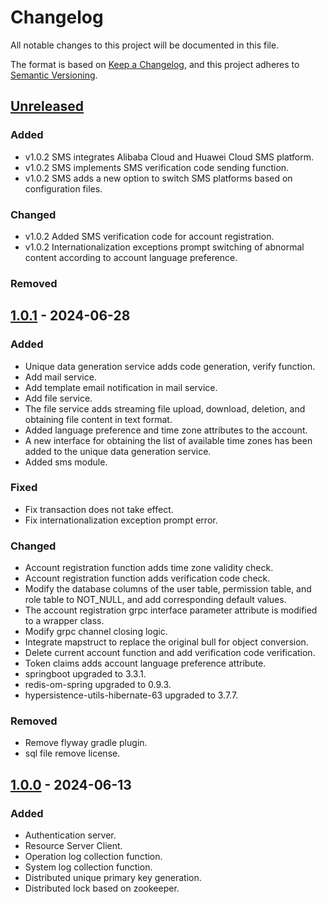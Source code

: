 # Changelog

All notable changes to this project will be documented in this file.

The format is based on [Keep a Changelog](https://keepachangelog.com/en/1.1.0/),
and this project adheres to [Semantic Versioning](https://semver.org/spec/v2.0.0.html).

## [Unreleased]

### Added

- v1.0.2 SMS integrates Alibaba Cloud and Huawei Cloud SMS platform.
- v1.0.2 SMS implements SMS verification code sending function.
- v1.0.2 SMS adds a new option to switch SMS platforms based on configuration files.

### Changed

- v1.0.2 Added SMS verification code for account registration.
- v1.0.2 Internationalization exceptions prompt switching of abnormal content according to account
  language preference.

### Removed

## [1.0.1] - 2024-06-28

### Added

- Unique data generation service adds code generation, verify function.
- Add mail service.
- Add template email notification in mail service.
- Add file service.
- The file service adds streaming file upload, download, deletion, and obtaining file content in
  text format.
- Added language preference and time zone attributes to the account.
- A new interface for obtaining the list of available time zones has been added to the unique data
  generation service.
- Added sms module.

### Fixed

- Fix transaction does not take effect.
- Fix internationalization exception prompt error.

### Changed

- Account registration function adds time zone validity check.
- Account registration function adds verification code check.
- Modify the database columns of the user table, permission table, and role table to NOT_NULL, and
  add corresponding default values.
- The account registration grpc interface parameter attribute is modified to a wrapper class.
- Modify grpc channel closing logic.
- Integrate mapstruct to replace the original bull for object conversion.
- Delete current account function and add verification code verification.
- Token claims adds account language preference attribute.
- springboot upgraded to 3.3.1.
- redis-om-spring upgraded to 0.9.3.
- hypersistence-utils-hibernate-63 upgraded to 3.7.7.

### Removed

- Remove flyway gradle plugin.
- sql file remove license.

## [1.0.0] - 2024-06-13

### Added

- Authentication server.
- Resource Server Client.
- Operation log collection function.
- System log collection function.
- Distributed unique primary key generation.
- Distributed lock based on zookeeper.

[//]: # (@formatter:off)
[unreleased]: https://github.com/conifercone/centaur/compare/v1.0.1...develop
[1.0.1]: https://github.com/conifercone/centaur/compare/v1.0.0...v1.0.1
[1.0.0]: https://github.com/conifercone/centaur/releases/tag/v1.0.0
[//]: # (@formatter:on)
